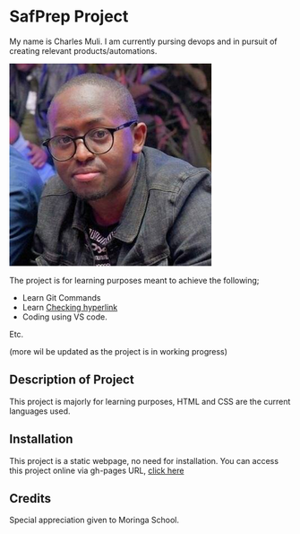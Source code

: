 # SafPrep Project
My name is Charles Muli. I am currently pursing devops and in pursuit of creating relevant products/automations. 
<link rel="stylesheet" href="css/style.css" type="text/css">
<img src="images/chax.jpg" alt="Image of Charles">

The project is for learning purposes meant to achieve the following;
* Learn Git Commands
* Learn [Checking hyperlink](https://www.google.com)
* Coding using VS code.

Etc.

(more wil be updated as the project is in working progress)

## Description of Project
This project is majorly for learning purposes, HTML and CSS are the current languages used. 

## Installation
This project is a static webpage, no need for installation.
You can access this project online via gh-pages URL, [click here](https://chaxito.github.io/SafPrep1)

## Credits
Special appreciation given to Moringa School.

